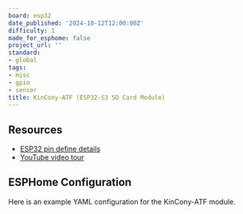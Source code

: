 ```yaml
---
board: esp32
date_published: '2024-10-12T12:00:00Z'
difficulty: 1
made_for_esphome: false
project_url: ''
standard:
- global
tags:
- misc
- gpio
- sensor
title: KinCony-ATF (ESP32-S3 SD Card Module)
---
```


## Resources

- [ESP32 pin define details](https://www.kincony.com/forum/showthread.php?tid=5515)
- [YouTube video tour](https://youtu.be/-ujqoLx0BqA)

## ESPHome Configuration

Here is an example YAML configuration for the KinCony-ATF module.